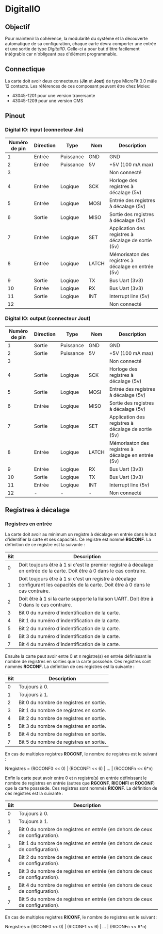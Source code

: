 # DigitalIO

## Objectif

Pour maintenir la cohérence, la modularité du système et la découverte automatique de sa configuration, chaque carte devra comporter une entrée et une sortie de type *DigitalIO*. Celle-ci a pour but d'être facilement intégrable car n'obligeant pas d'élément programmable.

## Connectique

La carte doit avoir deux connecteurs (**Jin** et **Jout**) de type MicroFit 3.0 mâle 12 contacts. Les références de ces composant peuvent être chez Molex:
 - 43045-1201 pour une version traversante
 - 43045-1209 pour une version CMS
 
## Pinout

### Digital IO: input (connecteur Jin)

| Numéro de pin | Direction | Type      | Nom   | Description      |
|---------------|-----------|-----------|-------|------------------|
| 1             | Entrée    | Puissance | GND   | GND              |
| 2             | Entrée    | Puissance | 5V    | +5V (100 mA max) |
| 3             |           |           |       | Non connecté  |
| 4             | Entrée    | Logique   | SCK   | Horloge des registres à décalage (5v) |
| 5             | Entrée    | Logique   | MOSI  | Entrée des registres à décalage  (5v) |
| 6             | Sortie    | Logique   | MISO  | Sortie des registres à décalage  (5v) |
| 7             | Entrée    | Logique   | SET   | Application des registres à décalage de sortie  (5v) |
| 8             | Entrée    | Logique   | LATCH | Mémorisaton des registres à décalage en entrée  (5v) |
| 9             | Sortie    | Logique   | TX    | Bus Uart (3v3)  |
| 10            | Entrée    | Logique   | RX    | Bus Uart (3v3)  |
| 11            | Sortie    | Logique   | INT   | Interrupt line (5v) |
| 12            |           |           |       | Non connecté  |

### Digital IO: output (connecteur Jout)

| Numéro de pin | Direction | Type      | Nom   | Description      |
|---------------|-----------|-----------|-------|------------------|
| 1             | Sortie    | Puissance | GND   | GND              |
| 2             | Sortie    | Puissance | 5V    | +5V (100 mA max) |
| 3             |           |           |       | Non connecté  |
| 4             | Sortie    | Logique   | SCK   | Horloge des registres à décalage (5v) |
| 5             | Sortie    | Logique   | MOSI  | Entrée des registres à décalage  (5v) |
| 6             | Entrée    | Logique   | MISO  | Sortie des registres à décalage  (5v) |
| 7             | Sortie    | Logique   | SET   | Application des registres à décalage de sortie  (5v) |
| 8             | Entrée    | Logique   | LATCH | Mémorisaton des registres à décalage en entrée  (5v) |
| 9             | Entrée    | Logique   | RX    | Bus Uart (3v3)  |
| 10            | Sortie    | Logique   | TX    | Bus Uart (3v3)  |
| 11            | Entrée    | Logique   | INT   | Interrupt line (5v) |
| 12            | -         | -         | -     | Non connecté  |

 ## Registres à décalage
  
 ### Registres en entrée
 
La carte doit avoir au minimum un registre à décalage en entrée dans le but d'identifier la carte et ses capacités. Ce registre est nommé **RGCONF**. La définition de ce registre est la suivante :

| Bit | Description |
|-----|-------------|
| 0   | Doit toujours être à 1 si c'est le premier registre à décalage en entrée de la carte. Doit être à 0 dans le cas contraire. |
| 1   | Doit toujours être à 1 si c'est un registre à décalage configurant les capacités de la carte. Doit être à 0 dans le cas contraire. |
| 2   | Doit être à 1 si la carte supporte la liaison UART. Doit être à 0 dans le cas contraire. |
| 3   | Bit 0 du numéro d'indentification de la carte. |
| 4   | Bit 1 du numéro d'indentification de la carte. |
| 5   | Bit 2 du numéro d'indentification de la carte. |
| 6   | Bit 3 du numéro d'indentification de la carte. |
| 7   | Bit 4 du numéro d'indentification de la carte. |

Ensuite la carte peut avoir entre 0 et n registre(s) en entrée définissant le nombre de registres en sorties que la carte posssède. Ces registres sont nommés **ROCONF**. La définition de ces registres est la suivante :

| Bit | Description |
|-----|-------------|
| 0   | Toujours à 0. |
| 1   | Toujours à 1. |
| 2   | Bit 0 du nombre de registres en sortie. |
| 3   | Bit 1 du nombre de registres en sortie. |
| 4   | Bit 2 du nombre de registres en sortie. |
| 5   | Bit 3 du nombre de registres en sortie. |
| 6   | Bit 4 du nombre de registres en sortie. |
| 7   | Bit 5 du nombre de registres en sortie. |

En cas de multiples registres **ROCONF**, le nombre de registres est le suivant :

Nregistres = (ROCONF0 << 0) | (ROCONF1 << 6) | ... | (ROCONFn << 6*n)

Enfin la carte peut avoir entre 0 et n registre(s) en entrée définissant le nombre de registres en entrée (autres que **RGCONF**, **RICONFI** et **ROCONF**) que la carte posssède. Ces registres sont nommés **RICONF**. La définition de ces registres est la suivante :

| Bit | Description |
|-----|-------------|
| 0   | Toujours à 0. |
| 1   | Toujours à 1. |
| 2   | Bit 0 du nombre de registres en entrée (en dehors de ceux de configuration). |
| 3   | Bit 1 du nombre de registres en entrée (en dehors de ceux de configuration). |
| 4   | Bit 2 du nombre de registres en entrée (en dehors de ceux de configuration). |
| 5   | Bit 3 du nombre de registres en entrée (en dehors de ceux de configuration). |
| 6   | Bit 4 du nombre de registres en entrée (en dehors de ceux de configuration). |
| 7   | Bit 5 du nombre de registres en entrée (en dehors de ceux de configuration). |

En cas de multiples registres **RICONF**, le nombre de registres est le suivant :

Nregistres = (RICONF0 << 0) | (RICONF1 << 6) | ... | (RICONFn << 6*n) 
